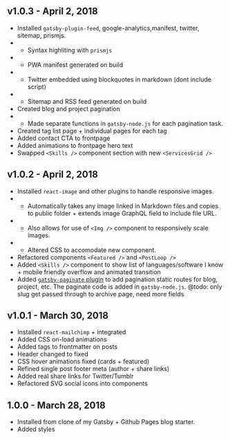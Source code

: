 ## v1.0.3 - April 2, 2018

* Installed `gatsby-plugin-feed`, google-analytics,manifest, twitter, sitemap, prismjs.
* * Syntax highliting with `prismjs`
* * PWA manifest generated on build
* * Twitter embedded using blockquotes in markdown (dont include script)
* * Sitemap and RSS feed generated on build
* Created blog and project pagination
* * Made separate functions in `gatsby-node.js` for each pagination task.
* Created tag list page + individual pages for each tag
* Added contact CTA to frontpage
* Added animations to frontpage hero text
* Swapped `<Skills />` component section with new `<ServicesGrid />`

## v1.0.2 - April 2, 2018

* Installed `react-image` and other plugins to handle responsive images. 
* * Automatically takes any image linked in Markdown files and copies to public folder + extends image GraphQL field to include file URL. 
* * Also allows for use of `<Img />` component to responsively scale images. 
* * Altered CSS to accomodate new component.
* Refactored components `<Featured />` and `<PostLoop />`
* Added `<Skills />` component to show list of languages/software I know + mobile friendly overflow and animated transition
* Added [`gatsby-paginate` plugin](https://github.com/pixelstew/gatsby-paginate) to add pagination static routes for blog, project, etc. The paginate code is added in `gatsby-node.js`. @todo: only slug get passed through to archive page, need more fields

## v1.0.1 - March 30, 2018

* Installed `react-mailchimp` + integrated
* Added CSS on-load animations
* Added tags to frontmatter on posts
* Header changed to fixed
* CSS hover animations fixed (cards + featured)
* Refined single post footer meta (author + share links)
* Added real share links for  Twitter/Tumblr
* Refactored SVG social icons into components

## 1.0.0 - March 28, 2018

* Installed from clone of my Gatsby + Github Pages blog starter.
* Added styles
